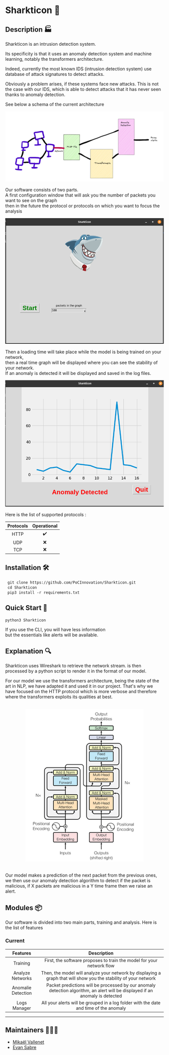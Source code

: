 # Sharkticon 🦈

## Description 🏭

Sharkticon is an intrusion detection system.

Its specificity is that it uses an anomaly detection system and machine learning, notably the transformers architecture.

Indeed, currently the most known IDS (intrusion detection system) use database of attack signatures to detect attacks.

Obviously a problem arises, if these systems face new attacks. This is not the case with our IDS, which is able to detect attacks that it has never seen thanks to anomaly detection.

See below a schema of the current architecture 

![Schema](./.github/assets/schema.png)

Our software consists of two parts.\
A first configuration window that will ask you the number of packets you want to see on the graph\
then in the future the protocol or protocols on which you want to focus the analysis

 <p align="center">
    <img src="./.github/assets/configuration.png" alt="Configuration window">
 </p>

Then a loading time will take place while the model is being trained on your network,\
then a real time graph will be displayed where you can see the stability of your network.\
If an anomaly is detected it will be displayed and saved in the log files.

 <p align="center">
    <img src="./.github/assets/graph.png" alt="graph">
 </p>

Here is the list of supported protocols :


|        Protocols                             | Operational |
|:------------------------------------------:|:-----------:|
|HTTP        | :heavy_check_mark: |
| UDP| :x: |
| TCP | :x: |

## Installation 🛠️

```
 git clone https://github.com/PoCInnovation/Sharkticon.git
 cd Sharkticon
 pip3 install -r requirements.txt
```
## Quick Start 🏁

```
python3 Sharkticon
```

If you use the CLI, you will have less information \
but the essentials like alerts will be available.

## Explanation 🔍

Sharkticon uses Wireshark to retrieve the network stream.
is then processed by a python script to render it in the format of our model.

For our model we use the transformers architecture, being the state of the art in NLP, we have adapted it and used it in our project. That's why we have focused on the HTTP protocol which is more verbose and therefore where the transformers exploits its qualities at best.

<p align="center">
    <br/>
  <img src="./.github/assets/transformers.png" />
  <br/>
  <br/>
</p>

Our model makes a prediction of the next packet from the previous ones, we then use our anomaly detection algorithm to detect if the packet is malicious, if X packets are malicious in a Y time frame then we raise an alert.


## Modules 📦

Our software is divided into two main parts, training and analysis. Here is the list of features

### Current

|        Features                             | Description |
|:------------------------------------------:|:-----------:|
|Training        | First, the software proposes to train the model for your network flow |
| Analyze Networks| Then, the model will analyze your network by displaying a graph that will show you the stability of your network |
| Anomalie Detection | Packet predictions will be processed by our anomaly detection algorithm, an alert will be displayed if an anomaly is detected |
| Logs Manager | All your alerts will be grouped in a log folder with the date and time of the anomaly | 

------------
## Maintainers 🧑‍🤝‍🧑

 - [Mikaël Vallenet](https://github.com/Mikatech)
 - [Evan Sabre](https://github.com/EvanSabre)
